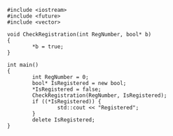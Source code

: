                 #include <iostream>
                #include <future>
                #include <vector>

                void CheckRegistration(int RegNumber, bool* b)
                {
                        *b = true;
                }

                int main()
                {
                        int RegNumber = 0; 
                        bool* IsRegistered = new bool;
                        *IsRegistered = false;
                        CheckRegistration(RegNumber, IsRegistered);
                        if ((*IsRegistered)) {
                                std::cout << "Registered";
                        }
                        delete IsRegistered;
                }
